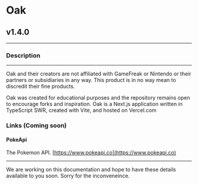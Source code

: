 # Oak

## v1.4.0

---

### Description

---

Oak and their creators are not affiliated with GameFreak or Nintendo or their partners or subsidiaries in any way. This product is in no way mean to discredit their fine products.

Oak was created for educational purposes and the repository remains open to encourage forks and inspiration. Oak is a Next.js application written in TypeScript SWR, created with Vite, and hosted on Vercel.com

### Links (Coming soon)

#### PokeApi

The Pokemon API.
[https://www.pokeapi.co](https://www.pokeapi.co)

---

We are working on this documentation and hope to have these details available to you soon. Sorry for the inconveneince.
